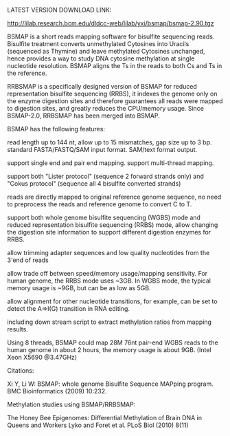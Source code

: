 LATEST VERSION DOWNLOAD LINK:

http://lilab.research.bcm.edu/dldcc-web/lilab/yxi/bsmap/bsmap-2.90.tgz

BSMAP is a short reads mapping software for bisulfite sequencing reads.  Bisulfite treatment converts unmethylated Cytosines into Uracils (sequenced as Thymine) and leave methylated Cytosines unchanged, hence provides a way to study DNA cytosine methylation at single nucleotide resolution.  BSMAP aligns the Ts in the reads to both Cs and Ts in the reference.

RRBSMAP is a specifically designed version of BSMAP for reduced representation bisulfite sequencing (RRBS), it indexes the genome only on the enzyme digestion sites and therefore guarantees all reads were mapped to digestion sites, and greatly reduces the CPU/memory usage.  Since BSMAP-2.0, RRBSMAP has been merged into BSMAP.

BSMAP has the following features:

read length up to 144 nt, allow up to 15 mismatches, gap size up to 3 bp.  standard FASTA/FASTQ/SAM input format. SAM/text format output.

support single end and pair end mapping.  support multi-thread mapping.

support both "Lister protocol" (sequence 2 forward strands only) and "Cokus protocol" (sequence all 4 bisulfite converted strands)

reads are directly mapped to original reference genome sequence, no need to preprocess the reads and reference genome to convert C to T.

support both whole genome bisulfite sequencing (WGBS) mode and reduced representation bisulfite sequencing (RRBS) mode,  allow changing the digestion site information to support different digestion enzymes for RRBS.

allow trimming adapter sequences and low quality nucleotides from the 3'end of reads

allow trade off between speed/memory usage/mapping sensitivity.  For human genome, the RRBS mode uses ~3GB.  In WGBS mode, the typical memory usage is ~9GB, but can be as low as 5GB.

allow alignment for other nucleotide transitions, for example, can be set to detect the A=>I(G) transition in RNA editing.

including down stream script to extract methylation ratios from mapping results.


Using 8 threads, BSMAP could map 28M 76nt pair-end WGBS reads to the human genome in about 2 hours, the memory usage is about 9GB.  (Intel Xeon X5690 @3.47GHz)


Citations:

Xi Y, Li W: BSMAP: whole genome Bisulfite Sequence MAPping program. BMC Bioinformatics (2009) 10:232.


Methylation studies using BSMAP/RRBSMAP:

The Honey Bee Epigenomes: Differential Methylation of Brain DNA in Queens and Workers
Lyko and Foret et al. PLoS Biol (2010) 8(11)
